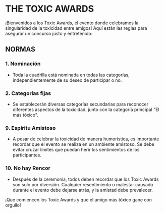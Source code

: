 # THE TOXIC AWARDS 

¡Bienvenidos a los Toxic Awards, el evento donde celebramos la singularidad de la toxicidad entre amigos! Aquí están las reglas para asegurar un concurso justo y entretenido:

## NORMAS

### 1. Nominación
- Toda la cuadrilla está nominada en todas las categorías, independientemente de su deseo de participar o no.

### 2. Categorías fijas
- Se establecerán diversas categorías secundarias para reconocer diferentes aspectos de la toxicidad, junto con la categoría principal "El más tóxico".


### 9. Espíritu Amistoso
- A pesar de celebrar la toxicidad de manera humorística, es importante recordar que el evento se realiza en un ambiente amistoso. Se debe evitar cruzar límites que puedan herir los sentimientos de los participantes.

### 10. No hay Rencor
- Después de la ceremonia, todos deben recordar que los Toxic Awards son solo por diversión. Cualquier resentimiento o malestar causado durante el evento debe dejarse atrás, y la amistad debe prevalecer.

¡Que comiencen los Toxic Awards y que el amigo más tóxico gane con orgullo!